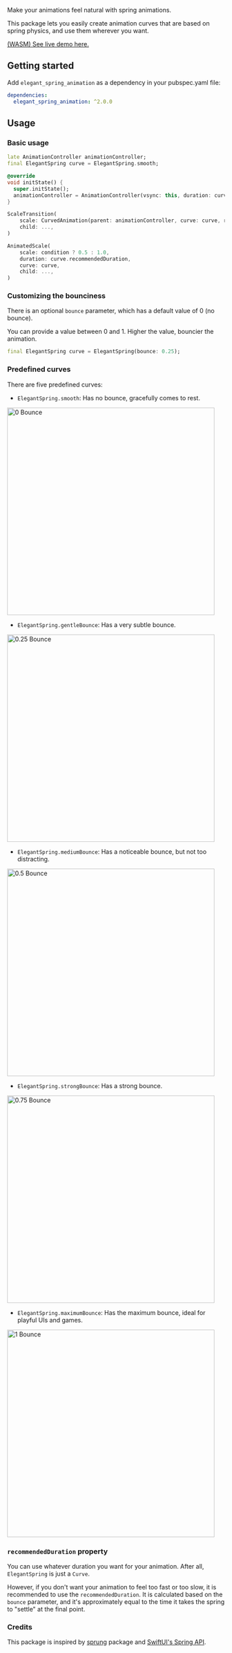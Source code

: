 <!--
This README describes the package. If you publish this package to pub.dev,
this README's contents appear on the landing page for your package.

For information about how to write a good package README, see the guide for
[writing package pages](https://dart.dev/guides/libraries/writing-package-pages).

For general information about developing packages, see the Dart guide for
[creating packages](https://dart.dev/guides/libraries/create-library-packages)
and the Flutter guide for
[developing packages and plugins](https://flutter.dev/developing-packages).
-->

Make your animations feel natural with spring animations.

This package lets you easily create animation curves that are based on spring physics, and use them wherever you want.

[(WASM) See live demo here.](https://wasm-elegant-spring-animation.netlify.app/)

## Getting started

Add `elegant_spring_animation` as a dependency in your pubspec.yaml file:
```yaml
dependencies:
  elegant_spring_animation: ^2.0.0
```

## Usage

### Basic usage

```dart
late AnimationController animationController;
final ElegantSpring curve = ElegantSpring.smooth;

@override
void initState() {
  super.initState();
  animationController = AnimationController(vsync: this, duration: curve.recommendedDuration);
}
```
```dart
ScaleTransition(
    scale: CurvedAnimation(parent: animationController, curve: curve, reverseCurve: curve.flipped),
    child: ...,
)
```
```dart
AnimatedScale(
    scale: condition ? 0.5 : 1.0,
    duration: curve.recommendedDuration,
    curve: curve,
    child: ...,
)
```

### Customizing the bounciness

There is an optional `bounce` parameter, which has a default value of 0 (no bounce).

You can provide a value between 0 and 1. Higher the value, bouncier the animation.

```dart
final ElegantSpring curve = ElegantSpring(bounce: 0.25);
```

### Predefined curves
There are five predefined curves:

- ``ElegantSpring.smooth``: Has no bounce, gracefully comes to rest.
  
<img src="https://github.com/ercantomac/elegant_spring_animation/blob/main/assets/bounce_0.png" height="480" title="0 Bounce"/>


- ``ElegantSpring.gentleBounce``: Has a very subtle bounce.
  
<img src="https://github.com/ercantomac/elegant_spring_animation/blob/main/assets/bounce_0-25.png" height="480" title="0.25 Bounce"/>


- ``ElegantSpring.mediumBounce``: Has a noticeable bounce, but not too distracting.
  
<img src="https://github.com/ercantomac/elegant_spring_animation/blob/main/assets/bounce_0-5.png" height="480" title="0.5 Bounce"/>


- ``ElegantSpring.strongBounce``: Has a strong bounce.
  
<img src="https://github.com/ercantomac/elegant_spring_animation/blob/main/assets/bounce_0-75.png" height="480" title="0.75 Bounce"/>


- ``ElegantSpring.maximumBounce``: Has the maximum bounce, ideal for playful UIs and games.
  
<img src="https://github.com/ercantomac/elegant_spring_animation/blob/main/assets/bounce_1.png" height="480" title="1 Bounce"/>


### ``recommendedDuration`` property
You can use whatever duration you want for your animation. After all, ``ElegantSpring`` is just a ``Curve``.

However, if you don't want your animation to feel too fast or too slow, it is recommended to use the ``recommendedDuration``.
It is calculated based on the ``bounce`` parameter, and it's approximately equal to the time it takes the spring to "settle" at the final point.

### Credits
This package is inspired by [sprung](https://pub.dev/packages/sprung) package and [SwiftUI's Spring API](https://developer.apple.com/documentation/swiftui/spring).

